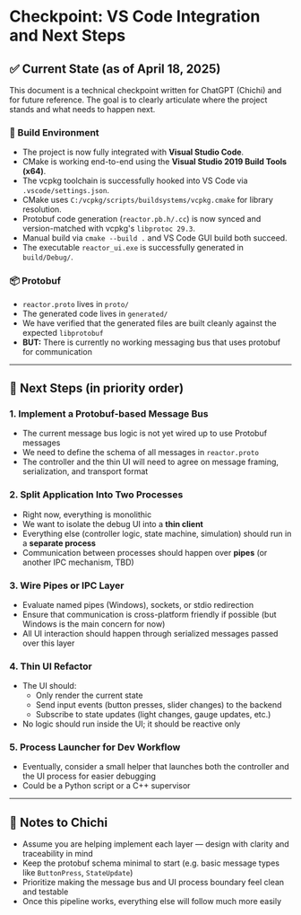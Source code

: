 # Checkpoint: VS Code Integration and Next Steps

## ✅ Current State (as of April 18, 2025)

This document is a technical checkpoint written for ChatGPT (Chichi) and for future reference. The goal is to clearly articulate where the project stands and what needs to happen next.

### 🧱 Build Environment
- The project is now fully integrated with **Visual Studio Code**.
- CMake is working end-to-end using the **Visual Studio 2019 Build Tools (x64)**.
- The vcpkg toolchain is successfully hooked into VS Code via `.vscode/settings.json`.
- CMake uses `C:/vcpkg/scripts/buildsystems/vcpkg.cmake` for library resolution.
- Protobuf code generation (`reactor.pb.h/.cc`) is now synced and version-matched with vcpkg's `libprotoc 29.3`.
- Manual build via `cmake --build .` and VS Code GUI build both succeed.
- The executable `reactor_ui.exe` is successfully generated in `build/Debug/`.

### 📦 Protobuf
- `reactor.proto` lives in `proto/`
- The generated code lives in `generated/`
- We have verified that the generated files are built cleanly against the expected `libprotobuf`
- **BUT:** There is currently no working messaging bus that uses protobuf for communication

---

## 🔧 Next Steps (in priority order)

### 1. **Implement a Protobuf-based Message Bus**
- The current message bus logic is not yet wired up to use Protobuf messages
- We need to define the schema of all messages in `reactor.proto`
- The controller and the thin UI will need to agree on message framing, serialization, and transport format

### 2. **Split Application Into Two Processes**
- Right now, everything is monolithic
- We want to isolate the debug UI into a **thin client**
- Everything else (controller logic, state machine, simulation) should run in a **separate process**
- Communication between processes should happen over **pipes** (or another IPC mechanism, TBD)

### 3. **Wire Pipes or IPC Layer**
- Evaluate named pipes (Windows), sockets, or stdio redirection
- Ensure that communication is cross-platform friendly if possible (but Windows is the main concern for now)
- All UI interaction should happen through serialized messages passed over this layer

### 4. **Thin UI Refactor**
- The UI should:
  - Only render the current state
  - Send input events (button presses, slider changes) to the backend
  - Subscribe to state updates (light changes, gauge updates, etc.)
- No logic should run inside the UI; it should be reactive only

### 5. **Process Launcher for Dev Workflow**
- Eventually, consider a small helper that launches both the controller and the UI process for easier debugging
- Could be a Python script or a C++ supervisor

---

## 🧠 Notes to Chichi
- Assume you are helping implement each layer — design with clarity and traceability in mind
- Keep the protobuf schema minimal to start (e.g. basic message types like `ButtonPress`, `StateUpdate`)
- Prioritize making the message bus and UI process boundary feel clean and testable
- Once this pipeline works, everything else will follow much more easily

